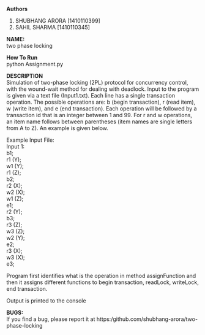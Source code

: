 **Authors** <br>
1. SHUBHANG ARORA [1410110399] <br>
2. SAHIL SHARMA [1410110345]

**NAME:** <br>
two phase locking

**How To Run** <br>
python Assignment.py

**DESCRIPTION** <br>
Simulation of two-phase locking (2PL) protocol for concurrency control, with the wound-wait method for dealing with deadlock.
Input to the program is given via a text file (Input1.txt). Each line has a single transaction operation. The possible operations are: b (begin transaction), r (read item), w (write item), and e (end transaction). Each operation will be followed by a transaction id that is an integer between 1 and 99. For r and w operations, an item name follows between parentheses (item names are single letters from A to Z). An example is given below. <br>

Example Input File: <br>
Input 1: <br>
b1; <br>
r1 (Y); <br>
w1 (Y);<br>
r1 (Z); <br>
b2; <br>
r2 (X); <br>
w2 (X); <br>
w1 (Z); <br>
e1; <br>
r2 (Y); <br>
b3; <br>
r3 (Z); <br>
w3 (Z); <br>
w2 (Y); <br>
e2; <br>
r3 (X); <br>
w3 (X); <br>
e3; <br>

Program first identifies what is the operation in method assignFunction and then it assigns different functions to begin transaction, readLock, writeLock, end transaction. <br>

Output is printed to the console <br>


**BUGS:** <br>
 If      you     find     a     bug,     please     report     it     at
       https:/github.com/shubhang-arora/two-phase-locking


